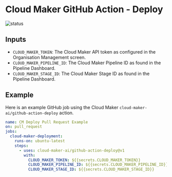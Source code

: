 # Cloud Maker GitHub Action - Deploy

![status](https://github.com/cloud-maker-ai/github-action-deploy/actions/workflows/test.yml/badge.svg)

## Inputs

- `CLOUD_MAKER_TOKEN`: The Cloud Maker API token as configured in the Organisation Management screen.
- `CLOUD_MAKER_PIPELINE_ID`: The Cloud Maker Pipeline ID as found in the Pipeline Dashboard.
- `CLOUD_MAKER_STAGE_ID`: The Cloud Maker Stage ID as found in the Pipeline Dashboard.

## Example

Here is an example GitHub job using the Cloud Maker `cloud-maker-ai/github-action-deploy` action.

```yml
name: CM Deploy Pull Request Example
on: pull_request
jobs:
  cloud-maker-deployment:
    runs-on: ubuntu-latest
    steps:
      - uses: cloud-maker-ai/github-action-deploy@v1
        with:
          CLOUD_MAKER_TOKEN: ${{secrets.CLOUD_MAKER_TOKEN}}
          CLOUD_MAKER_PIPELINE_ID: ${{secrets.CLOUD_MAKER_PIPELINE_ID}}
          CLOUD_MAKER_STAGE_ID: ${{secrets.CLOUD_MAKER_STAGE_ID}}
```
